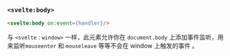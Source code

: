 ### `<svelte:body>`

```html
<svelte:body on:event={handler}/>
```

与 `<svelte：window>` 一样，此元素允许你在 `document.body` 上添加事件监听，用来监听`mouseenter` 和 `mouseleave` 等等不会在 window 上触发的事件 。
